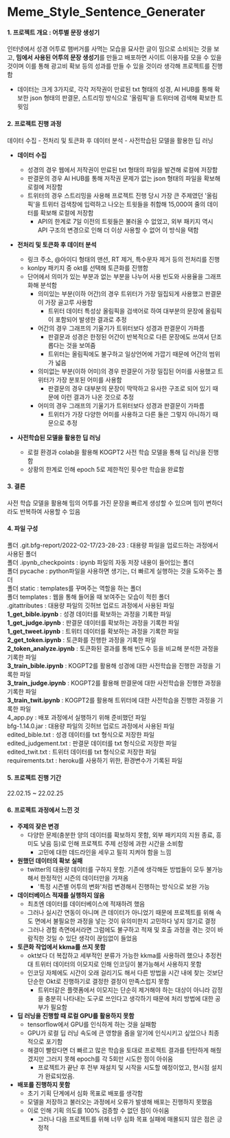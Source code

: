 # Meme_Style_Sentence_Generater
#### 1. 프로젝트 개요 : 어투별 문장 생성기
인터넷에서 성경 어투로 햄버거를 사먹는 모습을 묘사한 글이 밈으로 소비되는 것을 보고, **밈에서 사용된 어투의 문장 생성기**를 만들고 배포하면 사이트 이용자를 모을 수 있을 것이며 이를 통해 광고비 확보 등의 성과를 만들 수 있을 것이라 생각해 프로젝트를 진행함
- 데이터는 크게 3가지로, 각각 저작권이 만료된 txt 형태의 성경, AI HUB를 통해 확보한 json 형태의 판결문, 스트리밍 방식으로 '올림픽'을 트위터에 검색해 확보한 트윗임


#### 2. 프로젝트 진행 과정
데이터 수집 - 전처리 및 토큰화 후 데이터 분석 - 사전학습된 모델을 활용한 딥 러닝
- **데이터 수집**
  - 성경의 경우 웹에서 저작권이 만료된 txt 형태의 파일을 발견해 로컬에 저장함
  - 판결문의 경우 AI HUB를 통해 저작권 문제가 없는  json 형태의 파일을 확보해 로컬에 저장함
  - 트위터의 경우 스트리밍을 사용해 프로젝트 진행 당시 가장 큰 주제였던 '올림픽'을 트위터 검색창에 입력하고 나오는 트윗들을 취합해 15,000여 줄의 데이터를 확보해 로컬에 저장함
    - API의 한계로 7일 이전의 트윗들은 불러올 수 없었고, 외부 패키지 역시 API 구조의 변경으로 인해 더 이상 사용할 수 없어 이 방식을 택함

- **전처리 및 토큰화 후 데이터 분석**
  - 링크 주소, @아이디 형태의 맨션, RT 제거, 특수문자 제거 등의 전처리를 진행
  - konlpy 패키지 중 okt를 선택해 토큰화를 진행함
  - 단어에서 의미가 있는 부분과 없는 부분을 나누어 사용 빈도와 사용율을 그래프화해 분석함
    - 의미있는 부분(이하 어간)의 경우 트위터가 가장 밀집되게 사용했고 판결문이 가장 골고루 사용함
      - 트위터 데이터 특성상 올림픽을 검색어로 하여 대부분의 문장에 올림픽이 포함되어 발생한 결과로 추정
    - 어간의 경우 그래프의 기울기가 트위터보다 성경과 판결문이 가파름
      - 판결문과 성경은 한정된 어간이 반복적으로 다른 문장에도 쓰여서 단조롭다는 것을 보여줌
      - 트위터는 올림픽에도 불구하고 일상언어에 가깝기 때문에 어간의 범위가 넓음
    - 의미없는 부분(이하 어미)의 경우 판결문이 가장 밀집된 어미를 사용했고 트위터가 가장 분포된 어미를 사용함
      - 판결문의 경우 대부분의 문장이 딱딱하고 유사한 구조로 되어 있기 때문에 이런 결과가 나온 것으로 추정
    - 어미의 경우 그래프의 기울기가 트위터보다 성경과 판결문이 가파름
      - 트위터가 가장 다양한 어미를 사용하고 다른 둘은  그렇지 아니하기 때문으로 추정

- **사전학습된 모델을 활용한 딥 러닝**
  - 로컬 환경과 colab을 활용해 KOGPT2 사전 학습 모델을 통해 딥 러닝을 진행함
  - 상황의 한계로 인해 epoch 5로 제한적인 횟수만 학습을 완료함

#### 3. 결론
사전 학습 모델을 활용해 밈의 어투를 가진 문장을 빠르게 생성할 수 있으며 밈이 변하더라도 반복하여 사용할 수 있음

#### 4. 파일 구성
폴더 .git.bfg-report/2022-02-17/23-28-23 : 대용량 파일을 업로드하는 과정에서 사용된 폴더  
폴더 .ipynb_checkpoints : ipynb 파일의 자동 저장 내용이 들어있는 폴더  
폴더 pycache : python파일을 사용하면 생기는, 더 빠르게 실행하는 것을 도와주는 폴더  
폴더 static : templates를 꾸며주는 역할을 하는 폴더  
폴더 templates : 웹을 통해 들어올 때 보여주는 모습이 적힌 폴더  
.gitattributes : 대용량 파일의 깃허브 업로드 과정에서 사용된 파일  
**1_get_bible.ipynb** : 성경 데이터를 확보하는 과정을 기록한 파일  
**1_get_judge.ipynb** : 판결문 데이터를 확보하는 과정을 기록한 파일  
**1_get_tweet.ipynb** : 트위터 데이터를 확보하는 과정을 기록한 파일  
**2_get_token.ipynb** : 토큰화를 진행한 과정을 기록한 파일  
**2_token_analyze.ipynb** : 토큰화된 결과를 통해 빈도수 등을 비교해 분석한 과정을 기록한 파일  
**3_train_bible.ipynb** : KOGPT2를 활용해 성경에 대한 사전학습을 진행한 과정을 기록한 파일  
**3_train_judge.ipynb** : KOGPT2를 활용해 판결문에 대한 사전학습을 진행한 과정을 기록한 파일  
**3_train_twit.ipynb** : KOGPT2를 활용해 트위터에 대한 사전학습을 진행한 과정을 기록한 파일  
4_app.py : 배포 과정에서 실행하기 위해 준비했던 파일  
bfg-1.14.0.jar : 대용량 파일의 깃허브 업로드 과정에서 사용된 파일  
edited_bible.txt : 성경 데이터를 txt 형식으로 저장한 파일  
edited_judgement.txt : 판결문 데이터를 txt 형식으로 저장한 파일  
edited_twit.txt : 트위터 데이터를 txt 형식으로 저장한 파일  
requirements.txt : heroku를 사용하기 위한, 환경변수가 기록된 파일  

#### 5. 프로젝트 진행 기간
22.02.15 ~ 22.02.25

#### 6. 프로젝트 과정에서 느낀 것
- **주제의 잦은 변경**
    - 다양한 문제(충분한 양의 데이터를 확보하지 못함, 외부 패키지의 지원 종료, 흥미도 낮음 등)로 인해 프로젝트 주제 선정에 과한 시간을 소비함
      - 고민에 대한 데드라인을 세우고 필히 지켜야 함을 느낌
- **원했던 데이터의 확보 실패**
  - twitter의 대용량 데이터를 구하지 못함. 기존에 생각해둔 방법들이 모두 불가능해서 한정적인 시즌의 데이터만을 가져옴
    - '특정 시즌별 어투의 변화'처럼 변경해서 진행하는 방식으로 보완 가능
- **데이터베이스 적재를 실행하지 않음**
    - 최초엔 데이터를 데이터베이스에 적재하려 했음
    - 그러나 실시간 연동이 아니며 큰 데이터가 아니었기 때문에 프로젝트를 위해 속도 면에서 불필요한 과정을 넣는 것이 유의미한지 고민하다 넣지 않기로 결정
    - 그러나 경험 측면에서라면 그럼에도 불구하고 적재 및 호출 과정을 겪는 것이 바람직한 것일 수 있단 생각이 끊임없이 들었음
- **토큰화 작업에서 kkma를 쓰지 못함**
    - okt보다 더 복잡하고 세부적인 분류가 가능한 kkma를 사용하려 했으나 추정컨대 트위터 데이터의 이모지로 인해 인코딩이 불가능해서 사용하지 못함
    - 인코딩 자체에도 시간이 오래 걸리기도 해서 다른 방법을 시간 내에 찾는 것보단 단순한 Okt로 진행하기로 결정한 결정이 만족스럽지 못함
      - 트위터같은 플랫폼에서 이모지는 단순히 제거해야 하는 대상이 아니라 감정을 충분히 나타내는 도구로 쓰인다고 생각하기 때문에 처리 방법에 대한 공부가 필요함
- **딥 러닝을 진행할 때 로컬 GPU를 활용하지 못함**
  - tensorflow에서 GPU를 인식하게 하는 것을 실패함
  - GPU가 로컬 딥 러닝 속도에 큰 영향을 줌을 알기에 인식시키고 싶었으나 최종적으로 포기함
  - 해결이 빨랐다면 더 빠르고 많은 학습을 토대로 프로젝트 결과를 탄탄하게 해줬겠지만 그러지 못해 epoch를 각 5회만 시도한 점이 아쉬움
    - 프로젝트가 끝난 후 전부 재설치 및 시작을 시도할 예정이었고, 현시점 설치가 완료되었음.
- **배포를 진행하지 못함**
  - 초기 기획 단계에서 심화 목표로 배포를 생각함
  - 모델을 저장하고 불러오는 과정에서 오류가 발생해 배포는 진행하지 못했음
  - 이로 인해 기획 의도를 100% 검증할 수 없던 점이 아쉬움
    - 그러나 다음 프로젝트를 위해 너무 심화 목표 실패에 매몰되지 않은 점은 긍정적

